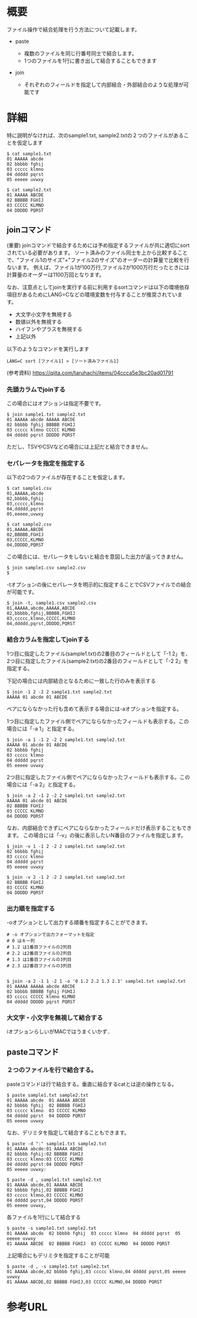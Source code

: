 # 概要
ファイル操作で結合処理を行う方法について記載します。

- paste
  - 複数のファイルを同じ行番号同士で結合します。
  - 1つのファイルを1行に書き出して結合することもできます

- join
  - それぞれのフィールドを指定して内部結合・外部結合のような処理が可能です


# 詳細

特に説明がなければ、次のsample1.txt, sample2.txtの２つのファイルがあることを仮定します

```
$ cat sample1.txt
01 AAAAA abcde
02 bbbbb fghij
03 ccccc klmno
04 ddddd pqrst
05 eeeee uvwxy
```

```
$ cat sample2.txt
01 AAAAA ABCDE
02 BBBBB FGHIJ
03 CCCCC KLMNO
04 DDDDD PQRST
```


## joinコマンド 

(重要) joinコマンドで結合するためには予め指定するファイルが共に適切にsortされている必要があります。
ソート済みのファイル同士を上から比較することで、"ファイル1のサイズ"+"ファイル2のサイズ"のオーダーの計算量で比較を行ないます。
例えば、ファイル1が100万行,ファイル2が1000万行だったときには計算量のオーダーは1100万回となります。

なお、注意点としてjoinを実行する前に利用するsortコマンドは以下の環境依存項目があるためにLANG=Cなどの環境変数を付与することが推奨されています。
- 大文字小文字を無視する
- 数値以外を無視する
- ハイフンやプラスを無視する
- 上記以外

以下のようなコマンドを実行します
```
LANG=C sort [ファイル1] > [ソート済みファイル1]
```

(参考資料) https://qiita.com/taruhachi/items/04ccca5e3bc20ad01791

### 先頭カラムでjoinする
この場合にはオプションは指定不要です。
```
$ join sample1.txt sample2.txt 
01 AAAAA abcde AAAAA ABCDE
02 bbbbb fghij BBBBB FGHIJ
03 ccccc klmno CCCCC KLMNO
04 ddddd pqrst DDDDD PQRST
```

ただし、TSVやCSVなどの場合には上記だと結合できません。

### セパレータを指定を指定する
以下の2つのファイルが存在することを仮定します。
```
$ cat sample1.csv 
01,AAAAA,abcde
02,bbbbb,fghij
03,ccccc,klmno
04,ddddd,pqrst
05,eeeee,uvwxy

$ cat sample2.csv 
01,AAAAA,ABCDE
02,BBBBB,FGHIJ
03,CCCCC,KLMNO
04,DDDDD,PQRST
```

この場合には、セパレータをしないと結合を意図した出力が返ってきません。
```
$ join sample1.csv sample2.csv 
$
```

-tオプションの後にセパレータを明示的に指定することでCSVファイルでの結合が可能です。
```
$ join -t, sample1.csv sample2.csv 
01,AAAAA,abcde,AAAAA,ABCDE
02,bbbbb,fghij,BBBBB,FGHIJ
03,ccccc,klmno,CCCCC,KLMNO
04,ddddd,pqrst,DDDDD,PQRST
```

### 結合カラムを指定してjoinする
1つ目に指定したファイル(sample1.txt)の2番目のフィールドとして「-1 2」を、
2つ目に指定したファイル(sample2.txt)の2番目のフィールドとして「-2 2」を指定する。

下記の場合には内部結合となるために一致した行のみを表示する
```
$ join -1 2 -2 2 sample1.txt sample2.txt 
AAAAA 01 abcde 01 ABCDE
```

ペアにならなかった行も含めて表示する場合には-aオプションを指定する。

1つ目に指定したファイル側でペアにならなかったフィールドも表示する。この場合には「-a 1」と指定する。
```
$ join -a 1 -1 2 -2 2 sample1.txt sample2.txt 
AAAAA 01 abcde 01 ABCDE
02 bbbbb fghij
03 ccccc klmno
04 ddddd pqrst
05 eeeee uvwxy
```

2つ目に指定したファイル側でペアにならなかったフィールドも表示する。この場合には「-a 2」と指定する。
```
$ join -a 2 -1 2 -2 2 sample1.txt sample2.txt 
AAAAA 01 abcde 01 ABCDE
02 BBBBB FGHIJ
03 CCCCC KLMNO
04 DDDDD PQRST
```

なお、内部結合できずにペアにならなかったフィールドだけ表示することもできます。
この場合には「-v」の後に表示したいN番目のファイルを指定します。
```
$ join -v 1 -1 2 -2 2 sample1.txt sample2.txt
02 bbbbb fghij
03 ccccc klmno
04 ddddd pqrst
05 eeeee uvwxy
```

```
$ join -v 2 -1 2 -2 2 sample1.txt sample2.txt
02 BBBBB FGHIJ
03 CCCCC KLMNO
04 DDDDD PQRST
```


### 出力順を指定する
-oオプションとして出力する順番を指定することができます。
```
# -o オプションで出力フォーマットを指定
# 0 はキー列
# 1.2 は1番目ファイルの2列目
# 2.2 は2番目ファイルの2列目
# 1.3 は1番目ファイルの3列目
# 2.3 は2番目ファイルの3列目


$ join -a 2 -1 1 -2 1 -o '0 1.2 2.2 1.3 2.3' sample1.txt sample2.txt 
01 AAAAA AAAAA abcde ABCDE
02 bbbbb BBBBB fghij FGHIJ
03 ccccc CCCCC klmno KLMNO
04 ddddd DDDDD pqrst PQRST
```

### 大文字・小文字を無視して結合する
iオプションらしいがMACではうまくいかず..


## pasteコマンド 

### ２つのファイルを行で結合する。
pasteコマンドは行で結合する。垂直に結合するcatとは逆の操作となる。
```
$ paste sample1.txt sample2.txt 
01 AAAAA abcde	01 AAAAA ABCDE
02 bbbbb fghij	02 BBBBB FGHIJ
03 ccccc klmno	03 CCCCC KLMNO
04 ddddd pqrst	04 DDDDD PQRST
05 eeeee uvwxy	
```

なお、デリミタを指定して結合することもできます。
```
$ paste -d ":" sample1.txt sample2.txt 
01 AAAAA abcde:01 AAAAA ABCDE
02 bbbbb fghij:02 BBBBB FGHIJ
03 ccccc klmno:03 CCCCC KLMNO
04 ddddd pqrst:04 DDDDD PQRST
05 eeeee uvwxy:

$ paste -d , sample1.txt sample2.txt 
01 AAAAA abcde,01 AAAAA ABCDE
02 bbbbb fghij,02 BBBBB FGHIJ
03 ccccc klmno,03 CCCCC KLMNO
04 ddddd pqrst,04 DDDDD PQRST
05 eeeee uvwxy,
```

各ファイルを1行にして結合する
```
$ paste -s sample1.txt sample2.txt 
01 AAAAA abcde	02 bbbbb fghij	03 ccccc klmno	04 ddddd pqrst	05 eeeee uvwxy
01 AAAAA ABCDE	02 BBBBB FGHIJ	03 CCCCC KLMNO	04 DDDDD PQRST
```

上記場合にもデリミタを指定することが可能
```
$ paste -d , -s sample1.txt sample2.txt 
01 AAAAA abcde,02 bbbbb fghij,03 ccccc klmno,04 ddddd pqrst,05 eeeee uvwxy
01 AAAAA ABCDE,02 BBBBB FGHIJ,03 CCCCC KLMNO,04 DDDDD PQRST
```

# 参考URL
